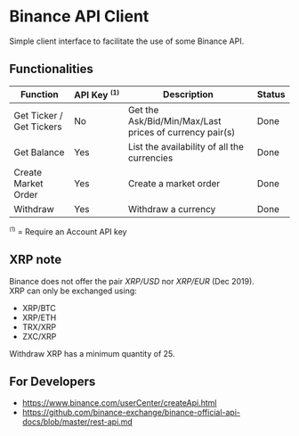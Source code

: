 # Binance API Client

Simple client interface to facilitate the use of some Binance API.   





## Functionalities

| Function                     | <nowrap>API Key <sup>(1)</sup></nowrap> | Description                                             | Status
---                          |---      |---                                                      |---
| Get Ticker / Get Tickers   | No      | Get the Ask/Bid/Min/Max/Last prices of currency pair(s) | Done
| Get Balance                | Yes     | List the availability of all the currencies			 | Done
| Create Market Order        | Yes     | Create a market order									 | Done
| Withdraw                   | Yes     | Withdraw a currency                                     | Done

<sup>(1)</sup> = Require an Account API key

<!--
| Create Limit Order         | Yes     | Create a limit order									 | Not implemented
| List Open Orders           | Yes     | List open orders										 | Not implemented
| Check Order Status         | Yes     |														 | Not implemented
| Cancel Order               | Yes     | Cancel an order										 | Not implemented
| List User Transactions     | Yes     | List the User Transactions								 | Not implemented
-->



## XRP note

Binance does not offer the pair _XRP/USD_ nor _XRP/EUR_ (Dec 2019).  
XRP can only be exchanged using:  
- XRP/BTC
- XRP/ETH
- TRX/XRP
- ZXC/XRP

Withdraw XRP has a minimum quantity of 25.



## For Developers

- https://www.binance.com/userCenter/createApi.html
- https://github.com/binance-exchange/binance-official-api-docs/blob/master/rest-api.md



<style>
sup { font-size:70% }
nowrap, .nowrap { white-space: nowrap}
</style>
